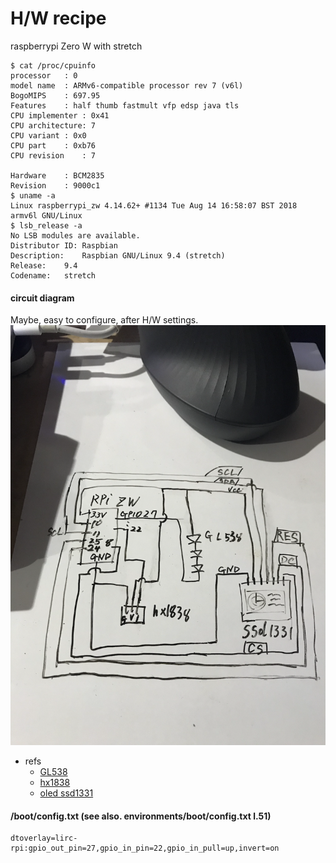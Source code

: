 # H/W recipe
raspberrypi Zero W with stretch
```
$ cat /proc/cpuinfo
processor	: 0
model name	: ARMv6-compatible processor rev 7 (v6l)
BogoMIPS	: 697.95
Features	: half thumb fastmult vfp edsp java tls
CPU implementer	: 0x41
CPU architecture: 7
CPU variant	: 0x0
CPU part	: 0xb76
CPU revision	: 7

Hardware	: BCM2835
Revision	: 9000c1
$ uname -a
Linux raspberrypi_zw 4.14.62+ #1134 Tue Aug 14 16:58:07 BST 2018 armv6l GNU/Linux
$ lsb_release -a
No LSB modules are available.
Distributor ID:	Raspbian
Description:	Raspbian GNU/Linux 9.4 (stretch)
Release:	9.4
Codename:	stretch
```

#### circuit diagram
Maybe, easy to configure, after H/W settings.
![](./img/irc_pi_schem.png)

- refs
  - [GL538](http://akizukidenshi.com/download/ds/sharp/gl537_gl538.pdf)
  - [hx1838](http://www.datasheetcafe.com/HX1838-pdf-20841/)
  - [oled ssd1331](https://www.bluetin.io/displays/oled-display-raspberry-pi-ssd1331/)

#### /boot/config.txt (see also. environments/boot/config.txt l.51)
```
dtoverlay=lirc-rpi:gpio_out_pin=27,gpio_in_pin=22,gpio_in_pull=up,invert=on
```
